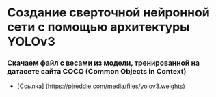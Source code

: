 # Создание сверточной нейронной сети с помощью архитектуры YOLOv3

### Скачаем файл с весами из модели, тренированной на датасете сайта COCO (Common Objects in Context)
- [Ссылка] (https://pjreddie.com/media/files/yolov3.weights)
